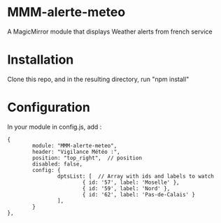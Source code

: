 # MMM-alerte-meteo
A MagicMirror module that displays Weather alerts from french service

# Installation
Clone this repo, and in the resulting directory, run "npm install"

# Configuration
In your module in config.js, add :
```
{
        module: "MMM-alerte-meteo",
        header: "Vigilance Météo :",
        position: "top_right",  // position
        disabled: false,
        config: {
                dptsList: [  // Array with ids and labels to watch
                        { id: '57', label: 'Moselle' },
                        { id: '59', label: 'Nord' },
                        { id: '62', label: 'Pas-de-Calais' }
                ],
        }
},
```
